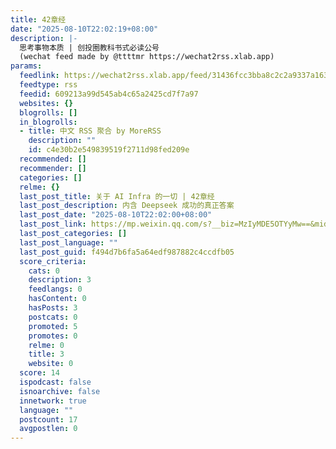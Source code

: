 ```yaml
---
title: 42章经
date: "2025-08-10T22:02:19+08:00"
description: |-
  思考事物本质 | 创投圈教科书式必读公号
  (wechat feed made by @ttttmr https://wechat2rss.xlab.app)
params:
  feedlink: https://wechat2rss.xlab.app/feed/31436fcc3bba8c2c2a9337a163afcb3b5a57a0a0.xml
  feedtype: rss
  feedid: 609213a99d545ab4c65a2425cd7f7a97
  websites: {}
  blogrolls: []
  in_blogrolls:
  - title: 中文 RSS 聚合 by MoreRSS
    description: ""
    id: c4e30b2e549839519f2711d98fed209e
  recommended: []
  recommender: []
  categories: []
  relme: {}
  last_post_title: 关于 AI Infra 的一切 | 42章经
  last_post_description: 内含 Deepseek 成功的真正答案
  last_post_date: "2025-08-10T22:02:00+08:00"
  last_post_link: https://mp.weixin.qq.com/s?__biz=MzIyMDE5OTYyMw==&mid=2651050983&idx=1&sn=377a8a26ea4b1b8690ad9d4b64deb19d
  last_post_categories: []
  last_post_language: ""
  last_post_guid: f494d7b6fa5a64edf987882c4ccdfb05
  score_criteria:
    cats: 0
    description: 3
    feedlangs: 0
    hasContent: 0
    hasPosts: 3
    postcats: 0
    promoted: 5
    promotes: 0
    relme: 0
    title: 3
    website: 0
  score: 14
  ispodcast: false
  isnoarchive: false
  innetwork: true
  language: ""
  postcount: 17
  avgpostlen: 0
---
```

